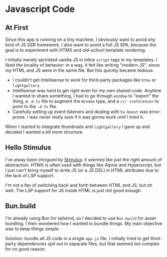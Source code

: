 # Javascript Code

## At First

Since this app is running on a tiny machine, I obviously want to avoid any kind
of JS SSR framework.
I also want to avoid a full JS SPA, because the goal is to experiment with HTMX
and old-school template rendering.

I initially merely sprinkled vanilla JS in inline `script` tags in my templates.
I liked the locality of behavior: in a way, it felt like writing "modern JS", since my HTML and
JS were in the same file.
But this quickly became tedious:

- I couldn't get Intellisense to work for third-party packages like `htmx` or `lightgallery`.
- Intellisense was hard to get right even for my own shared code.
  Anytime I wanted to share something, I had to go through `window` to "export" the thing,
  a `.d.ts` file to augment the `Window` type, and a `/// <reference>` to point to the `.d.ts` file.
- Carefully setting up event listeners and dealing with `hx-boost` was error-prone.
  I was never really sure if it was gonna work until I tried it.

When I started to integrate thumbnails and `lightgallery` I gave up and decided I wanted a
bit more structure.

## Hello Stimulus

I've alway been intrigued by [Stimulus](https://stimulus.hotwired.dev/): it seemed like just
the right amount of abstraction.
HTMX is often used with things like Alpine and Hyperscript, but I just can't bring myself to write
JS (or a JS DSL) in HTML attributes due to the lack of LSP support.

I'm not a fan of switching back and forth between HTML and JS, but oh well.
The LSP support for JS inside HTML is just not good enough.

## Bun.build

I'm already using Bun for tailwind, so I decided to use `Bun.build` for asset bundling.
I then wondered how I wanted to bundle things.
My main objective was to keep things simple.

Solution: bundle all JS code in a single `app.js` file.
I initially tried to get third-party dependencies spit out in separate files, but that seemed
too complex for no good reason.

